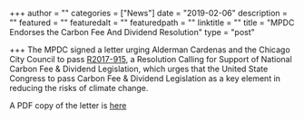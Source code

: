 +++
author = ""
categories = ["News"]
date = "2019-02-06"
description = ""
featured = ""
featuredalt = ""
featuredpath = ""
linktitle = ""
title = "MPDC Endorses the Carbon Fee And Dividend Resolution"
type = "post"

+++ 
 The MPDC signed a letter urging Alderman Cardenas and the Chicago City Council to pass <a href="https://chicago.councilmatic.org/legislation/r2017-915/">R2017-915</a>, a Resolution Calling for Support of National Carbon Fee & Dividend Legislation, which urges that the United State Congress to pass Carbon Fee & Dividend Legislation as a key element in reducing the risks of climate change. 

 A PDF copy of the letter is [here](/pdf/MPDC_Climate_Letter-signed.pdf)



